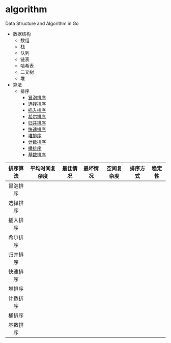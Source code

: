 # algorithm
Data Structure and Algorithm in Go

* 数据结构
  * 数组
  * 栈
  * 队列
  * 链表
  * 哈希表
  * 二叉树
  * 堆
* 算法
  * 排序
    * [冒泡排序](https://github.com/bqwhnn/algorithm/tree/master/sort/bubble_sort)
    * [选择排序](https://github.com/bqwhnn/algorithm/tree/master/sort/selection_sort)
    * [插入排序](https://github.com/bqwhnn/algorithm/tree/master/sort/insertion_sort)
    * [希尔排序](https://github.com/bqwhnn/algorithm/tree/master/sort/shell_sort)
    * [归并排序](https://github.com/bqwhnn/algorithm/tree/master/sort/merge_sort)
    * [快速排序](https://github.com/bqwhnn/algorithm/tree/master/sort/quick_sort)
    * [堆排序](https://github.com/bqwhnn/algorithm/tree/master/sort/heap_sort)
    * [计数排序](https://github.com/bqwhnn/algorithm/tree/master/sort/counting_sort)
    * [桶排序](https://github.com/bqwhnn/algorithm/tree/master/sort/bucket_sort)
    * [基数排序](https://github.com/bqwhnn/algorithm/tree/master/sort/radix_sort)


排序算法 | 平均时间复杂度 | 最佳情况 | 最坏情况 | 空间复杂度 | 排序方式 | 稳定性
:-: | :-: | :-: | :-: | :-: | :-: | :-: 
冒泡排序 | 
选择排序 |
插入排序 |
希尔排序 |
归并排序 |
快速排序 |
堆排序 |
计数排序 |
桶排序 |
基数排序 |
